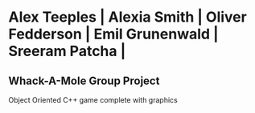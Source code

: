 # Alex Teeples | Alexia Smith | Oliver Fedderson | Emil Grunenwald | Sreeram Patcha |
##  Whack-A-Mole Group Project


Object Oriented C++ game complete with graphics 
